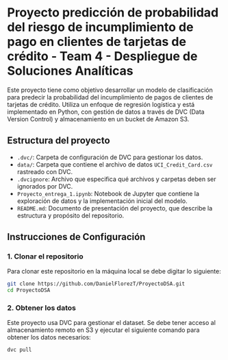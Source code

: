 # Proyecto predicción de probabilidad del riesgo de incumplimiento de pago en clientes de tarjetas de crédito - Team 4 - Despliegue de Soluciones Analíticas

Este proyecto tiene como objetivo desarrollar un modelo de clasificación para predecir la probabilidad del incumplimiento de pagos de clientes de tarjetas de crédito. Utiliza un enfoque de regresión logística y está implementado en Python, con gestión de datos a través de DVC (Data Version Control) y almacenamiento en un bucket de Amazon S3.

## Estructura del proyecto

- `.dvc/`: Carpeta de configuración de DVC para gestionar los datos.
- `data/`: Carpeta que contiene el archivo de datos `UCI_Credit_Card.csv` rastreado con DVC.
- `.dvcignore`: Archivo que especifica qué archivos y carpetas deben ser ignorados por DVC.
- `Proyecto_entrega_1.ipynb`: Notebook de Jupyter que contiene la exploración de datos y la implementación inicial del modelo.
- `README.md`: Documento de presentación del proyecto, que describe la estructura y propósito del repositorio.


## Instrucciones de Configuración

### 1. Clonar el repositorio

Para clonar este repositorio en la máquina local se debe digitar lo siguiente:

```bash
git clone https://github.com/DanielFlorezT/ProyectoDSA.git
cd ProyectoDSA 
```
### 2. Obtener los datos

Este proyecto usa DVC para gestionar el dataset. Se debe tener acceso al almacenamiento remoto en S3 y ejecutar el siguiente comando para obtener los datos necesarios:

```bash
dvc pull
```

